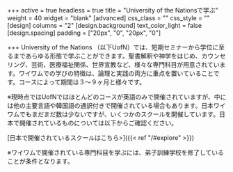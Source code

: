 +++
active = true
headless = true
title = "University of the Nationsで学ぶ"
weight = 40
widget = "blank"
[advanced]
css_class = ""
css_style = ""
[design]
columns = "2"
[design.background]
text_color_light = false
[design.spacing]
padding = ["20px", "0", "20px", "0"]

+++
University of the Nations （以下UofN）では、短期セミナーから学位に至るまであらゆる形態で学ぶことができます。聖書解釈や神学をはじめ、カウンセリング、芸術、医療福祉関係、世界宣教など、様々な専門科目が用意されています。ワイワムでの学びの特徴は、論理と実践の両方に重点を置いていることです。コースによって期間は３〜９ヶ月と様々です。

※現時点ではUofNではほとんどのコースが英語のみで開催されていますが、中には他の主要言語や韓国語の通訳付きで開催されている場合もあります。日本ワイワムでもまだまだ数は少ないですが、いくつかのスクールを開催しています。日本で開催されているものについては以下からご確認ください。

\[日本で開催されているスクールはこちら>\]({{< ref "/#explore" >}})

※ワイワムで開催されている専門科目を学ぶには、弟子訓練学校を修了していることが条件となります。